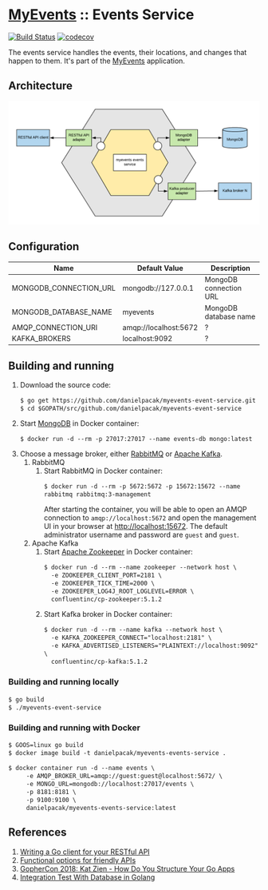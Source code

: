 # [MyEvents](https://github.com/danielpacak/myevents) :: Events Service

[![Build Status](https://travis-ci.org/danielpacak/myevents-events-service.svg?branch=master)](https://travis-ci.org/danielpacak/myevents-events-service)
[![codecov](https://codecov.io/gh/danielpacak/myevents-events-service/branch/master/graph/badge.svg)](https://codecov.io/gh/danielpacak/myevents-events-service)

The events service handles the events, their locations, and changes that happen to them.
It's part of the [MyEvents](https://github.com/danielpacak/myevents) application.

## Architecture

![Architecture](docs/architecture.png)

## Configuration

| Name                      | Default Value         | Description            |
|---------------------------|-----------------------|------------------------|
| MONGODB_CONNECTION_URL    | mongodb://127.0.0.1   | MongoDB connection URL |
| MONGODB_DATABASE_NAME     | myevents              | MongoDB database name  |
| AMQP_CONNECTION_URI       | amqp://localhost:5672 | ? |
| KAFKA_BROKERS             | localhost:9092        | ? |

## Building and running

1. Download the source code:
   ```
   $ go get https://github.com/danielpacak/myevents-event-service.git
   $ cd $GOPATH/src/github.com/danielpacak/myevents-event-service
   ```
2. Start [MongoDB](https://www.mongodb.com) in Docker container:
   ```
   $ docker run -d --rm -p 27017:27017 --name events-db mongo:latest
   ```
3. Choose a message broker, either [RabbitMQ](https://www.rabbitmq.com/) or
   [Apache Kafka](https://kafka.apache.org/).
   1. RabbitMQ
      1. Start RabbitMQ in Docker container:
         ```
         $ docker run -d --rm -p 5672:5672 -p 15672:15672 --name rabbitmq rabbitmq:3-management
         ```
         After starting the container, you will be able to open an AMQP connection to
         `amqp://localhost:5672` and open the management UI in your browser at
         [http://localhost:15672](http://localhost:15672). The default administrator username
         and password are `guest` and `guest`.
   2. Apache Kafka
      1. Start [Apache Zookeeper](https://zookeeper.apache.org/) in Docker container:
         ```
         $ docker run -d --rm --name zookeeper --network host \
           -e ZOOKEEPER_CLIENT_PORT=2181 \
           -e ZOOKEEPER_TICK_TIME=2000 \
           -e ZOOKEEPER_LOG4J_ROOT_LOGLEVEL=ERROR \
           confluentinc/cp-zookeeper:5.1.2
         ```
      2. Start Kafka broker in Docker container:
         ```
         $ docker run -d --rm --name kafka --network host \
           -e KAFKA_ZOOKEEPER_CONNECT="localhost:2181" \
           -e KAFKA_ADVERTISED_LISTENERS="PLAINTEXT://localhost:9092" \
           confluentinc/cp-kafka:5.1.2
         ```

### Building and running locally

```
$ go build
$ ./myevents-event-service
```

### Building and running with Docker

```
$ GOOS=linux go build
$ docker image build -t danielpacak/myevents-events-service .
```

```
$ docker container run -d --name events \
     -e AMQP_BROKER_URL=amqp://guest:guest@localhost:5672/ \
     -e MONGO_URL=mongodb://localhost:27017/events \
     -p 8181:8181 \
     -p 9100:9100 \
     danielpacak/myevents-events-service:latest
```

## References

1. [Writing a Go client for your RESTful API](https://medium.com/@marcus.olsson/writing-a-go-client-for-your-restful-api-c193a2f4998c)
2. [Functional options for friendly APIs](https://dave.cheney.net/2014/10/17/functional-options-for-friendly-apis)
3. [GopherCon 2018: Kat Zien - How Do You Structure Your Go Apps](https://www.youtube.com/watch?v=oL6JBUk6tj0)
4. [Integration Test With Database in Golang](https://hackernoon.com/integration-test-with-database-in-golang-355dc123fdc9)
